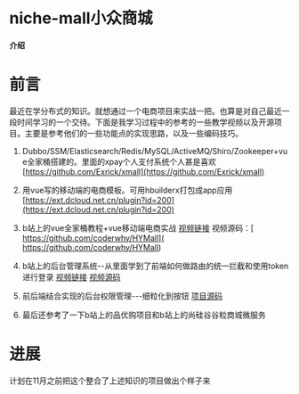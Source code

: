 # niche-mall小众商城

#### 介绍
# 前言
最近在学分布式的知识。就想通过一个电商项目来实战一把。也算是对自己最近一段时间学习的一个交待。下面是我学习过程中的参考的一些教学视频以及开源项目。主要是参考他们的一些功能点的实现思路，以及一些编码技巧。
1. Dubbo/SSM/Elasticsearch/Redis/MySQL/ActiveMQ/Shiro/Zookeeper+vue全家桶搭建的。里面的xpay个人支付系统个人甚是喜欢
[https://github.com/Exrick/xmall](https://github.com/Exrick/xmall)
2. 用vue写的移动端的电商模板。可用hbuilderx打包成app应用
[https://ext.dcloud.net.cn/plugin?id=200](https://ext.dcloud.net.cn/plugin?id=200)
3. b站上的vue全家桶教程+vue移动端电商实战
[视频链接](https://m.bilibili.com/video/av67171816.html?p=232&share_medium=android&share_source=qq&bbid=bV04DWgMOw05DjtdIV0hinfoc&ts=1569636848747)
视频源码：[  https://github.com/coderwhy/HYMall](  https://github.com/coderwhy/HYMall)

4. b站上的后台管理系统--从里面学到了前端如何做路由的统一拦截和使用token进行登录
[视频链接](https://m.bilibili.com/video/av53141006.html?p=38&share_medium=android&share_source=qq&bbid=bV04DWgMOw05DjtdIV0hinfoc&ts=1569637139071
)
[视频源码](https://github.com/ly1994lyy/vue-node-manager)
5. 前后端结合实现的后台权限管理---细粒化到按钮
[项目源码](https://github.com/Heeexy/SpringBoot-Shiro-Vue)

6. 最后还参考了一下b站上的品优购项目和b站上的尚硅谷谷粒商城微服务

# 进展
计划在11月之前把这个整合了上述知识的项目做出个样子来


